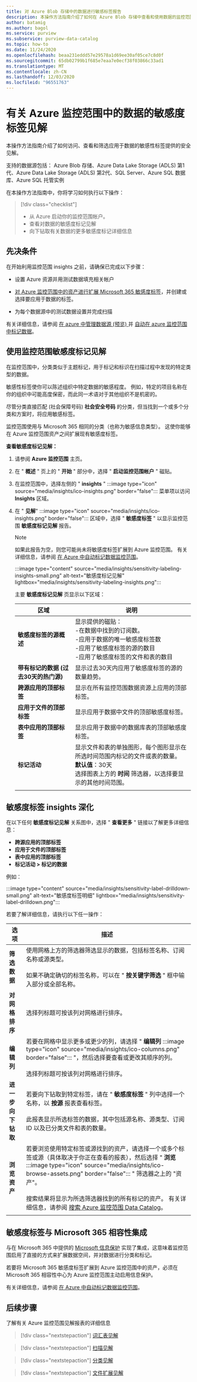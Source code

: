 ```yaml
---
title: 对 Azure Blob 存储中的数据进行敏感标签报告
description: 本操作方法指南介绍了如何在 Azure Blob 存储中查看和使用数据的监控范围敏感度标签报告。
author: batamig
ms.author: bagol
ms.service: purview
ms.subservice: purview-data-catalog
ms.topic: how-to
ms.date: 11/24/2020
ms.openlocfilehash: beaa231eddd57e29578a1d69ee30af05ce7c8d0f
ms.sourcegitcommit: 65db02799b1f685e7eaa7e0ecf38f03866c33ad1
ms.translationtype: MT
ms.contentlocale: zh-CN
ms.lasthandoff: 12/03/2020
ms.locfileid: "96551763"
---
```

# <a name="sensitivity-label-insights-about-your-data-in-azure-purview"></a>有关 Azure 监控范围中的数据的敏感度标签见解

本操作方法指南介绍了如何访问、查看和筛选应用于数据的敏感性标签提供的安全见解。

支持的数据源包括： Azure Blob 存储、Azure Data Lake Storage (ADLS) 第1代、Azure Data Lake Storage (ADLS) 第2代、SQL Server、Azure SQL 数据库、Azure SQL 托管实例

在本操作方法指南中，你将学习如何执行以下操作：

> [!div class="checklist"]
> - 从 Azure 启动你的监控范围帐户。
> - 查看对数据的敏感度标记见解
> - 向下钻取有关数据的更多敏感度标记详细信息

## <a name="prerequisites"></a>先决条件

在开始利用监控范围 insights 之前，请确保已完成以下步骤：

- 设置 Azure 资源并用测试数据填充相关帐户

- [对 Azure 监控范围中的资产进行扩展 Microsoft 365 敏感度标签](create-sensitivity-label.md)，并创建或选择要应用于数据的标签。

- 为每个数据源中的测试数据设置并完成扫描

有关详细信息，请参阅 [在 azure 中管理数据源 (预览) ](manage-data-sources.md) 并 [自动在 azure 监控范围中标记数据](create-sensitivity-label.md)。

## <a name="use-purview-sensitivity-labeling-insights"></a>使用监控范围敏感度标记见解

在监控范围中，分类类似于主题标记，用于标记和标识在扫描过程中发现的特定类型的数据。

敏感性标签使你可以陈述组织中特定数据的敏感程度。 例如，特定的项目名称在你的组织中可能高度保密，而此同一术语对于其他组织不是机密的。 

尽管分类直接匹配 (社会保障号码) **社会安全号码** 的分类，但当找到一个或多个分类和方案时，将应用敏感标签。 

监控范围使用与 Microsoft 365 相同的分类（也称为敏感信息类型）。 这使你能够在 Azure 监控范围资产之间扩展现有敏感度标签。

**查看敏感度标记见解：**

1. 请参阅 **Azure 监控范围** 主页。

1. 在 " **概述** " 页上的 " **开始** " 部分中，选择 " **启动监控范围帐户** " 磁贴。

1. 在监控范围中，选择左侧的 " **insights** " :::image type="icon" source="media/insights/ico-insights.png" border="false"::: 菜单项以访问 **Insights** 区域。

1. 在 " **见解**" :::image type="icon" source="media/insights/ico-insights.png" border="false"::: 区域中，选择 " **敏感度标签** " 以显示监控范围 **敏感度标记见解** 报告。

    > [!NOTE]
    > 如果此报告为空，则您可能尚未将敏感度标签扩展到 Azure 监控范围。 有关详细信息，请参阅 [在 Azure 中自动标记数据监控范围](create-sensitivity-label.md)。

   :::image type="content" source="media/insights/sensitivity-labeling-insights-small.png" alt-text="敏感度标记见解" lightbox="media/insights/sensitivity-labeling-insights.png":::

   主要 **敏感度标记见解** 页显示以下区域：

   |区域  |说明  |
   |---------|---------|
   |**敏感度标签的源概述**     |显示提供的磁贴： <br>-在数据中找到的订阅数。 <br>-应用于数据的唯一敏感度标签数 <br>-应用了敏感度标签的源的数目 <br>-应用了敏感度标签的文件和表的数目|
   |**带有标记的数据 (过去30天的热门源)**     | 显示过去30天内应用了敏感度标签的源的数量趋势。       |
   |**跨源应用的顶部标签**     |显示在所有监控范围数据资源上应用的顶部标签。 |
   |**应用于文件的顶部标签**     |显示应用于数据中文件的顶部敏感度标签。          |
   |**表中应用的顶部标签**     | 显示应用于数据中的数据库表的顶部敏感度标签。 |   
   |  **标记活动**  |  显示文件和表的单独图形，每个图形显示在所选时间范围内标记的文件或表的数量。 <br>**默认值**：30天<br>选择图表上方的 **时间** 筛选器，以选择要显示的其他时间范围。    |
   |    |    |
## <a name="sensitivity-labeling-insights-drilldown"></a>敏感度标签 insights 深化

在以下任何 **敏感度标记见解** 关系图中，选择 " **查看更多** " 链接以了解更多详细信息：

- **跨源应用的顶部标签**
- **应用于文件的顶部标签**
- **表中应用的顶部标签**
- **标记活动 > 标记的数据**

例如：

:::image type="content" source="media/insights/sensitivity-label-drilldown-small.png" alt-text="敏感度标签明细" lightbox="media/insights/sensitivity-label-drilldown.png":::

若要了解详细信息，请执行以下任一操作：

|选项  |描述  |
|---------|---------|
|**筛选数据**     |  使用网格上方的筛选器筛选显示的数据，包括标签名称、订阅名称或源类型。 <br><br>如果不确定确切的标签名称，可以在 " **按关键字筛选** " 框中输入部分或全部名称。       |
|**对网格排序** |选择列标题可按该列对网格进行排序。 | 
|**编辑列**     |  若要在网格中显示更多或更少的列，请选择 " **编辑列** :::image type="icon" source="media/insights/ico-columns.png" border="false"::: "，然后选择要查看或更改其顺序的列。    <br><br>选择列标题可按该列对网格进行排序。   |
|**进一步向下钻取**     | 若要向下钻取到特定标签，请在 " **敏感度标签** " 列中选择一个名称，以 **按源** 报表查看标签。 <br><br>此报表显示所选标签的数据，其中包括源名称、源类型、订阅 ID 以及已分类文件和表的数量。      |
|**浏览资产**     |  若要浏览使用特定标签或源找到的资产，请选择一个或多个标签或源（具体取决于你正在查看的报表），然后选择 " **浏览** :::image type="icon" source="media/insights/ico-browse-assets.png" border="false"::: " 筛选器之上的 "资产"。 <br><br>搜索结果将显示为所选筛选器找到的所有标记的资产。  有关详细信息，请参阅 [搜索 Azure 监控范围 Data Catalog](how-to-search-catalog.md)。       |
| | |
## <a name="sensitivity-label-integration-with-microsoft-365-compliance"></a>敏感度标签与 Microsoft 365 相容性集成

与在 Microsoft 365 中提供的 [Microsoft 信息保护](/microsoft-365/compliance/information-protection) 实现了集成，这意味着监控范围启用了直接的方式来扩展数据空间，并对数据进行分类和标记。

若要将 Microsoft 365 敏感度标签扩展到 Azure 监控范围中的资产，必须在 Microsoft 365 相容性中心为 Azure 监控范围主动启用信息保护。

有关详细信息，请参阅 [在 Azure 中自动标记数据监控范围](create-sensitivity-label.md)。

## <a name="next-steps"></a>后续步骤

了解有关 Azure 监控范围见解报表的详细信息
> [!div class="nextstepaction"]
> [词汇表见解](glossary-insights.md)

> [!div class="nextstepaction"]
> [扫描见解](scan-insights.md)

> [!div class="nextstepaction"]
> [分类见解](./classification-insights.md)

> [!div class="nextstepaction"]
> [文件扩展见解](file-extension-insights.md)
